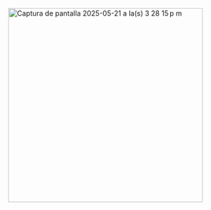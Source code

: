 <img width="395" alt="Captura de pantalla 2025-05-21 a la(s) 3 28 15 p m" src="https://github.com/user-attachments/assets/3aa8dad0-12cc-440f-857c-af2efb127512" />
